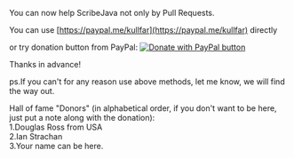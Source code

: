 You can now help ScribeJava not only by Pull Requests.

You can use [https://paypal.me/kullfar](https://paypal.me/kullfar) directly

or try donation button from PayPal: [![Donate with PayPal button](https://www.paypalobjects.com/en_US/RU/i/btn/btn_donateCC_LG.gif)](https://www.paypal.com/cgi-bin/webscr?cmd=_s-xclick&hosted_button_id=E3XAUM2ET2R3Y&source=url)

Thanks in advance!

ps.If you can't for any reason use above methods, let me know, we will find the way out.

Hall of fame "Donors" (in alphabetical order, if you don't want to be here, just put a note along with the donation):<br/>
1.Douglas Ross from USA<br/>
2.Ian Strachan<br/>
3.Your name can be here.
